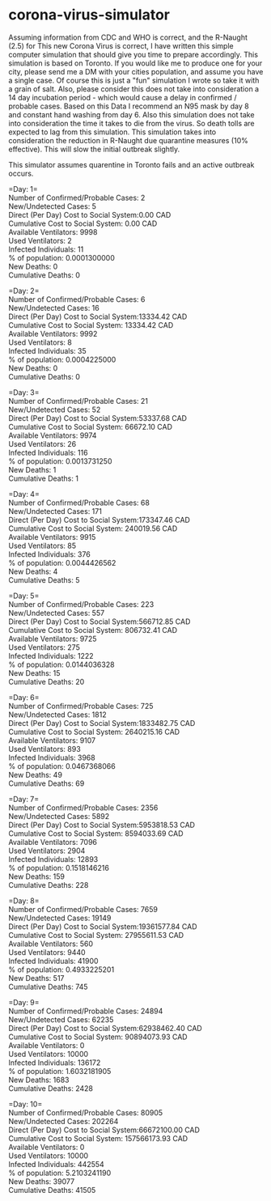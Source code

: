 # corona-virus-simulator

Assuming information from CDC and WHO is correct, and the R-Naught (2.5) for This new Corona Virus is correct, I have written this simple computer simulation that should give you time to prepare accordingly. This simulation is based on Toronto. If you would like me to produce one for your city, please send me a DM with your cities population, and assume you have a single case. Of course this is just a "fun" simulation I wrote so take it with a grain of salt. Also, please consider this does not take into consideration a 14 day incubation period - which would cause a delay in confirmed / probable cases. Based on this Data I recommend an N95 mask by day 8 and constant hand washing from day 6. Also this simulation does not take into consideration the time it takes to die from the virus. So death tolls are expected to lag from this simulation. This simulation takes into consideration the reduction in R-Naught due  quarantine measures (10% effective). This will slow the initial outbreak slightly. 

This simulator assumes quarentine in Toronto fails and an active outbreak occurs.

=Day:                                  1=\
Number of Confirmed/Probable Cases:    2\
New/Undetected Cases:                             5\
Direct (Per Day) Cost to Social System:0.00 CAD\
Cumulative Cost to Social System:      0.00 CAD\
Available Ventilators:                 9998\
Used Ventilators:                      2\
Infected Individuals:                  11\
% of population:                       0.0001300000\
New Deaths:                            0\
Cumulative Deaths:                     0


=Day:                                  2=\
Number of Confirmed/Probable Cases:    6\
New/Undetected Cases:                             16\
Direct (Per Day) Cost to Social System:13334.42 CAD\
Cumulative Cost to Social System:      13334.42 CAD\
Available Ventilators:                 9992\
Used Ventilators:                      8\
Infected Individuals:                  35\
% of population:                       0.0004225000\
New Deaths:                            0\
Cumulative Deaths:                     0


=Day:                                  3=\
Number of Confirmed/Probable Cases:    21\
New/Undetected Cases:                             52\
Direct (Per Day) Cost to Social System:53337.68 CAD\
Cumulative Cost to Social System:      66672.10 CAD\
Available Ventilators:                 9974\
Used Ventilators:                      26\
Infected Individuals:                  116\
% of population:                       0.0013731250\
New Deaths:                            1\
Cumulative Deaths:                     1


=Day:                                  4=\
Number of Confirmed/Probable Cases:    68\
New/Undetected Cases:                             171\
Direct (Per Day) Cost to Social System:173347.46 CAD\
Cumulative Cost to Social System:      240019.56 CAD\
Available Ventilators:                 9915\
Used Ventilators:                      85\
Infected Individuals:                  376\
% of population:                       0.0044426562\
New Deaths:                            4\
Cumulative Deaths:                     5


=Day:                                  5=\
Number of Confirmed/Probable Cases:    223\
New/Undetected Cases:                             557\
Direct (Per Day) Cost to Social System:566712.85 CAD\
Cumulative Cost to Social System:      806732.41 CAD\
Available Ventilators:                 9725\
Used Ventilators:                      275\
Infected Individuals:                  1222\
% of population:                       0.0144036328\
New Deaths:                            15\
Cumulative Deaths:                     20


=Day:                                  6=\
Number of Confirmed/Probable Cases:    725\
New/Undetected Cases:                             1812\
Direct (Per Day) Cost to Social System:1833482.75 CAD\
Cumulative Cost to Social System:      2640215.16 CAD\
Available Ventilators:                 9107\
Used Ventilators:                      893\
Infected Individuals:                  3968\
% of population:                       0.0467368066\
New Deaths:                            49\
Cumulative Deaths:                     69


=Day:                                  7=\
Number of Confirmed/Probable Cases:    2356\
New/Undetected Cases:                             5892\
Direct (Per Day) Cost to Social System:5953818.53 CAD\
Cumulative Cost to Social System:      8594033.69 CAD\
Available Ventilators:                 7096\
Used Ventilators:                      2904\
Infected Individuals:                  12893\
% of population:                       0.1518146216\
New Deaths:                            159\
Cumulative Deaths:                     228


=Day:                                  8=\
Number of Confirmed/Probable Cases:    7659\
New/Undetected Cases:                             19149\
Direct (Per Day) Cost to Social System:19361577.84 CAD\
Cumulative Cost to Social System:      27955611.53 CAD\
Available Ventilators:                 560\
Used Ventilators:                      9440\
Infected Individuals:                  41900\
% of population:                       0.4933225201\
New Deaths:                            517\
Cumulative Deaths:                     745


=Day:                                  9=\
Number of Confirmed/Probable Cases:    24894\
New/Undetected Cases:                             62235\
Direct (Per Day) Cost to Social System:62938462.40 CAD\
Cumulative Cost to Social System:      90894073.93 CAD\
Available Ventilators:                 0\
Used Ventilators:                      10000\
Infected Individuals:                  136172\
% of population:                       1.6032181905\
New Deaths:                            1683\
Cumulative Deaths:                     2428


=Day:                                  10=\
Number of Confirmed/Probable Cases:    80905\
New/Undetected Cases:                             202264\
Direct (Per Day) Cost to Social System:66672100.00 CAD\
Cumulative Cost to Social System:      157566173.93 CAD\
Available Ventilators:                 0\
Used Ventilators:                      10000\
Infected Individuals:                  442554\
% of population:                       5.2103241190\
New Deaths:                            39077\
Cumulative Deaths:                     41505
